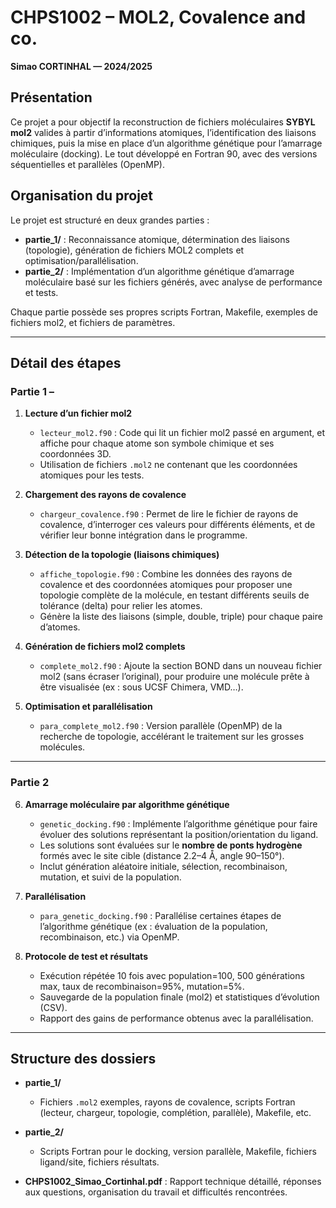 # CHPS1002 – MOL2, Covalence and co.
**Simao CORTINHAL — 2024/2025**

## Présentation

Ce projet a pour objectif la reconstruction de fichiers moléculaires **SYBYL mol2** valides à partir d’informations atomiques, l’identification des liaisons chimiques, puis la mise en place d’un algorithme génétique pour l’amarrage moléculaire (docking). Le tout développé en Fortran 90, avec des versions séquentielles et parallèles (OpenMP).

## Organisation du projet

Le projet est structuré en deux grandes parties :
- **partie_1/** : Reconnaissance atomique, détermination des liaisons (topologie), génération de fichiers MOL2 complets et optimisation/parallélisation.
- **partie_2/** : Implémentation d’un algorithme génétique d’amarrage moléculaire basé sur les fichiers générés, avec analyse de performance et tests.

Chaque partie possède ses propres scripts Fortran, Makefile, exemples de fichiers mol2, et fichiers de paramètres.

---

## Détail des étapes

### Partie 1 – 

1. **Lecture d’un fichier mol2**
   - `lecteur_mol2.f90` : Code qui lit un fichier mol2 passé en argument, et affiche pour chaque atome son symbole chimique et ses coordonnées 3D.
   - Utilisation de fichiers `.mol2` ne contenant que les coordonnées atomiques pour les tests.

2. **Chargement des rayons de covalence**
   - `chargeur_covalence.f90` : Permet de lire le fichier de rayons de covalence, d’interroger ces valeurs pour différents éléments, et de vérifier leur bonne intégration dans le programme.

3. **Détection de la topologie (liaisons chimiques)**
   - `affiche_topologie.f90` : Combine les données des rayons de covalence et des coordonnées atomiques pour proposer une topologie complète de la molécule, en testant différents seuils de tolérance (delta) pour relier les atomes.
   - Génère la liste des liaisons (simple, double, triple) pour chaque paire d’atomes.

4. **Génération de fichiers mol2 complets**
   - `complete_mol2.f90` : Ajoute la section BOND dans un nouveau fichier mol2 (sans écraser l’original), pour produire une molécule prête à être visualisée (ex : sous UCSF Chimera, VMD…).

5. **Optimisation et parallélisation**
   - `para_complete_mol2.f90` : Version parallèle (OpenMP) de la recherche de topologie, accélérant le traitement sur les grosses molécules.

---

### Partie 2 

6. **Amarrage moléculaire par algorithme génétique**
   - `genetic_docking.f90` : Implémente l’algorithme génétique pour faire évoluer des solutions représentant la position/orientation du ligand.
   - Les solutions sont évaluées sur le **nombre de ponts hydrogène** formés avec le site cible (distance 2.2–4 Å, angle 90–150°).
   - Inclut génération aléatoire initiale, sélection, recombinaison, mutation, et suivi de la population.

7. **Parallélisation**
   - `para_genetic_docking.f90` : Parallélise certaines étapes de l’algorithme génétique (ex : évaluation de la population, recombinaison, etc.) via OpenMP.

8. **Protocole de test et résultats**
   - Exécution répétée 10 fois avec population=100, 500 générations max, taux de recombinaison=95%, mutation=5%.
   - Sauvegarde de la population finale (mol2) et statistiques d’évolution (CSV).
   - Rapport des gains de performance obtenus avec la parallélisation.

---

## Structure des dossiers

- **partie_1/**
  - Fichiers `.mol2` exemples, rayons de covalence, scripts Fortran (lecteur, chargeur, topologie, complétion, parallèle), Makefile, etc.
- **partie_2/**
  - Scripts Fortran pour le docking, version parallèle, Makefile, fichiers ligand/site, fichiers résultats.

- **CHPS1002_Simao_Cortinhal.pdf** : Rapport technique détaillé, réponses aux questions, organisation du travail et difficultés rencontrées.
